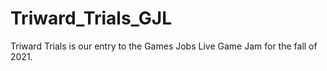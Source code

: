 # Triward_Trials_GJL
Triward Trials is our entry to the Games Jobs Live Game Jam for the fall of 2021.
